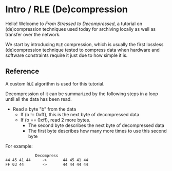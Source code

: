 # Intro / RLE (De)compression

Hello! Welcome to *From Stressed to Decompressed*, a
tutorial on (de)compression techniques used today
for archiving locally as well as transfer over
the network.

We start by introducing ``RLE`` compression,
which is usually the first lossless (de)compression
technique tested to compress data when hardware
and software constraints require it just due to
how simple it is.

## Reference

A custom ``RLE`` algorithm is used for this tutorial.

Decompression of it can be summarized by the following steps
in a loop until all the data has been read.

* Read a byte "b" from the data
  - If (b != 0xff), this is the next byte of decompressed data
  - If (b == 0xff), read 2 more bytes.
    * The second byte describes the next byte of decompressed data
    * The first byte describes how many more times to use this second byte

For example:
```
             Decompress
44 45 41 44     ->       44 45 41 44
FF 03 44        ->       44 44 44 44

```

